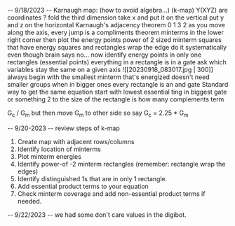 -- 9/18/2023 --
 Karnaugh map: (how to avoid algebra...) (k-map)
	 Y(XYZ) are coordinates ? 
	 fold the third dimension
	 take x and put it on the vertical
	 put y and z on the horizontal
	 Karnaugh's adjacency theorem
		 0 1 3 2
		 as you move along the axis, every jump is a compliments theorem
		 minterms in the lower right corner
		 then plot the energy points
		 power of 2 sized minterm squares that have energy
		 squares and rectangles wrap the edge
			do it systematically even though brain says no...
		 now identify energy points in only one rectangles (essential points)
		 everything in a rectangle is in a gate
		 ask which variables stay the same on a given axis
		 ![[20230918_083017.jpg | 300]]
		 always begin with the smallest minterm that's energized
		 doesn't need smaller groups when in bigger ones
		 every rectangle is an and gate
		Standard way to get the same equation
			start with lowest essential ting in biggest gate or something
			2 to the size of the rectangle is how many complements term

G<sub>c</sub> / G<sub>m</sub> but then move G<sub>m</sub> to other side so say G<sub>c</sub> = 2.25 * G<sub>m</sub> 


-- 9/20-2023 --
review steps of k-map

1. Create map with adjacent rows/columns
2. Identify location of minterms
3. Plot minterm energies
4. Identify power-of -2 minterm rectangles (remember: rectangle wrap the edges)
5. Identify distinguished 1s that are in only 1 rectangle.
6. Add essential product terms to your equation
7. Check minterm coverage and add non-essential product terms if needed.

-- 9/22/2023 -- 
we had some don't care values in the digibot.